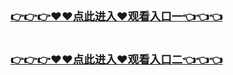 <h3 class="heading-element" style="font-size:1.25em;font-weight:var(--base-text-weight-semibold, 600);color:#1F2328;font-family:-apple-system, BlinkMacSystemFont, &quot;background-color:#FFFFFF;">
	<a href="http://ggg.k709.com/hs.html">👉👉👉♥♥点此进入♥观看入口一👈👈👈</a>
</br>

</br>

   <a href="https://github.k709.com/hs.html">👉👉👉♥♥点此进入♥观看入口二👈👈👈</a>
</h3>
